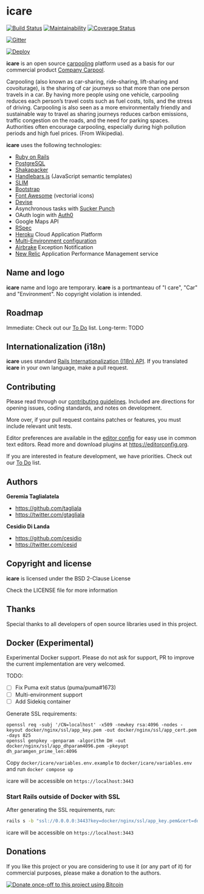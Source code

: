 # icare
[![Build Status](https://github.com/diowa/icare/actions/workflows/ci.yml/badge.svg)](https://github.com/diowa/icare/actions) [![Maintainability](https://api.codeclimate.com/v1/badges/b5c7bd31597d298a5d6e/maintainability)](https://codeclimate.com/github/diowa/icare/maintainability) [![Coverage Status](https://coveralls.io/repos/diowa/icare/badge.svg?branch=main)](https://coveralls.io/r/diowa/icare?branch=main)

[![Gitter](https://badges.gitter.im/diowa/icare.svg)](https://gitter.im/diowa/icare?utm_source=badge&utm_medium=badge&utm_campaign=pr-badge)

[![Deploy](https://www.herokucdn.com/deploy/button.svg)](https://heroku.com/deploy)

**icare** is an open source [carpooling](https://en.wikipedia.org/wiki/Carpool) platform used as a basis for our commercial product [Company Carpool](https://www.companycarpool.com).

Carpooling (also known as car-sharing, ride-sharing, lift-sharing and covoiturage), is the sharing of car journeys so that more than one person travels in a car.
By having more people using one vehicle, carpooling reduces each person’s travel costs such as fuel costs, tolls, and the stress of driving. Carpooling is also seen as a more environmentally friendly and sustainable way to travel as sharing journeys reduces carbon emissions, traffic congestion on the roads, and the need for parking spaces. Authorities often encourage carpooling, especially during high pollution periods and high fuel prices. (From Wikipedia).

**icare** uses the following technologies:

* [Ruby on Rails][:rails_url]
* [PostgreSQL][:postgresql]
* [Shakapacker][:shakapacker_url]
* [Handlebars.js][:handlebarsjs_url] (JavaScript semantic templates)
* [SLIM][:slim_url]
* [Bootstrap][:bootstrap_url]
* [Font Awesome][:fa_url] (vectorial icons)
* [Devise][:devise_url]
* Asynchronous tasks with [Sucker Punch][:sucker_punch_url]
* OAuth login with [Auth0][:auth0_url]
* Google Maps API
* [RSpec][:rspec_url]
* [Heroku][:heroku_url] Cloud Application Platform
* [Multi-Environment configuration][:simpleconfig_url]
* [Airbrake][:airbrake_url] Exception Notification
* [New Relic][:newrelic_url] Application Performance Management service

## Name and logo

**icare** name and logo are temporary. **icare** is a portmanteau of "I care", "Car" and "Environment". No copyright violation is intended.

## Roadmap

Immediate: Check out our [To Do](https://github.com/diowa/icare/wiki/To-Do) list.
Long-term: TODO

## Internationalization (i18n)

**icare** uses standard [Rails Internationalization (I18n) API](https://guides.rubyonrails.org/i18n.html). If you translated **icare** in your own language, make a pull request.

## Contributing

Please read through our [contributing guidelines](CONTRIBUTING.md). Included are directions for opening issues, coding standards, and notes on development.

More over, if your pull request contains patches or features, you must include relevant unit tests.

Editor preferences are available in the [editor config](.editorconfig) for easy use in common text editors. Read more and download plugins at <https://editorconfig.org>.

If you are interested in feature development, we have priorities. Check out our [To Do](https://github.com/diowa/icare/wiki/To-Do) list.

## Authors

**Geremia Taglialatela**

+ https://github.com/tagliala
+ https://twitter.com/gtagliala

**Cesidio Di Landa**

+ https://github.com/cesidio
+ https://twitter.com/cesid

## Copyright and license

**icare** is licensed under the BSD 2-Clause License

Check the LICENSE file for more information

## Thanks

Special thanks to all developers of open source libraries used in this project.

## Docker (Experimental)

Experimental Docker support. Please do not ask for support, PR to improve the
current implementation are very welcomed.

TODO:
- [ ] Fix Puma exit status (puma/puma#1673)
- [ ] Multi-environment support
- [ ] Add Sidekiq container

Generate SSL requirements:

```ssh
openssl req -subj '/CN=localhost' -x509 -newkey rsa:4096 -nodes -keyout docker/nginx/ssl/app_key.pem -out docker/nginx/ssl/app_cert.pem -days 825
openssl genpkey -genparam -algorithm DH -out docker/nginx/ssl/app_dhparam4096.pem -pkeyopt dh_paramgen_prime_len:4096
```

Copy `docker/icare/variables.env.example` to `docker/icare/variables.env` and
run `docker compose up`

icare will be accessible on `https://localhost:3443`

### Start Rails outside of Docker with SSL

After generating the SSL requirements, run:

```sh
rails s -b "ssl://0.0.0.0:3443?key=docker/nginx/ssl/app_key.pem&cert=docker/nginx/ssl/app_cert.pem"
```

icare will be accessible on `https://localhost:3443`

## Donations

If you like this project or you are considering to use it (or any part of it) for commercial purposes, please make a donation to the authors.

[![Donate once-off to this project using Bitcoin](https://img.shields.io/badge/bitcoin-donate-blue.svg)](bitcoin:1L6sqoG8xXhYziH9NGjPzgR1dEP2SbJrfM)

[:airbrake_url]: https://github.com/airbrake/airbrake
[:auth0_url]: https://auth0.com/
[:bootstrap_url]: https://getbootstrap.com
[:devise_url]: https://github.com/plataformatec/devise
[:fa_url]: https://fontawesome.com
[:handlebarsjs_url]: https://handlebarsjs.com/
[:heroku_url]: https://www.heroku.com/
[:newrelic_url]: https://newrelic.com/
[:postgresql]: https://www.postgresql.org/
[:rails_url]: https://rubyonrails.org/
[:rspec_url]: https://rspec.info/
[:shakapacker_url]: https://github.com/shakacode/shakapacker
[:simpleconfig_url]: https://github.com/lukeredpath/simpleconfig
[:slim_url]: https://slim-template.github.io/
[:sucker_punch_url]: https://github.com/brandonhilkert/sucker_punch

